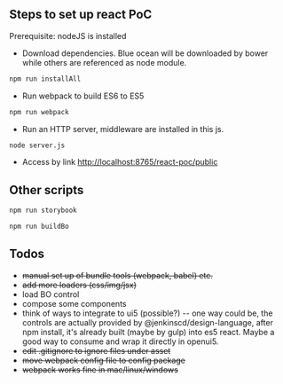 Steps to set up react PoC
--------------
Prerequisite: nodeJS is installed

 * Download dependencies. Blue ocean will be downloaded by bower while others are referenced as node module.
```sh
npm run installAll
```
 * Run webpack to build ES6 to ES5
```sh
npm run webpack
```
 * Run an HTTP server, middleware are installed in this js.
```sh
node server.js
```
 * Access by link [http://localhost:8765/react-poc/public](http://localhost:8765/react-poc/public)

Other scripts
--------------
```sh
npm run storybook
```

```sh
npm run buildBo
```

Todos
--------------
* ~~manual set up of bundle tools (webpack, babel) etc.~~
* ~~add more loaders (css/img/jsx)~~
* load BO control
* compose some components
* think of ways to integrate to ui5 (possible?) -- one way could be, the controls are actually provided by @jenkinscd/design-language, after npm install, it's already built (maybe by gulp) into es5 react. Maybe a good way to consume and wrap it directly in openui5.
* ~~edit .gitignore to ignore files under asset~~
* ~~move webpack config file to config package~~
* ~~webpack works fine in mac/linux/windows~~